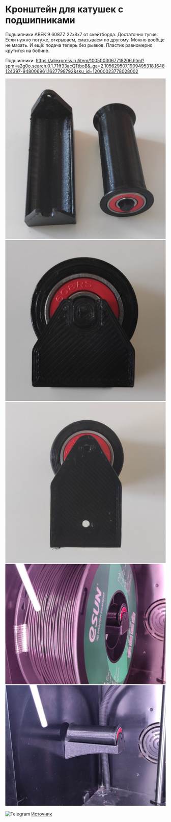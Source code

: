# Кронштейн для катушек с подшипниками

Подшипники ABEK 9 608ZZ 22х8х7 от скейтборда. Достаточно тугие. Если нужно потуже, открываем, смазываем по другому. Можно вообще не мазать.
И ещё: подача теперь без рывков. Пластик равномерно крутится на бобине.

Подшипники: https://aliexpress.ru/item/1005003067718206.html?spm=a2g0o.search.0.1.71ff33acQTtboB&_ga=2.105629507.1909495318.1648124397-948006961.1627798792&sku_id=12000023778028002


![Кронштейн_для_катушки_1_0](./img/Кронштейн_для_катушки_1_0.jpg)
![Кронштейн_для_катушки_1_1](./img/Кронштейн_для_катушки_1_1.jpg)
![Кронштейн_для_катушки_1_2](./img/Кронштейн_для_катушки_1_2.jpg)
![Кронштейн_для_катушки_1_3](./img/Кронштейн_для_катушки_1_3.jpg)
![Кронштейн_для_катушки_1_4](./img/Кронштейн_для_катушки_1_4.jpg)

<picture><source media="(prefers-color-scheme: dark)" srcset="https://cdn.simpleicons.org/telegram/white"> <source media="(prefers-color-scheme: light)" srcset="https://cdn.simpleicons.org/telegram/black"> <img src="https://cdn.simpleicons.org/telegram/.svg" alt="Telegram" alight=left height="20" width="20"></picture> [Источник](https://t.me/Picaso3dUnofficial/210570)